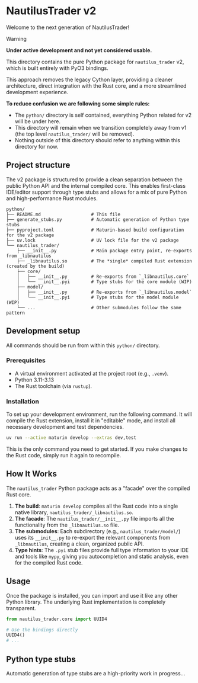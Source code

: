 # NautilusTrader v2

Welcome to the next generation of NautilusTrader!

> [!WARNING]
>
> **Under active development and not yet considered usable.**

This directory contains the pure Python package for `nautilus_trader` v2, which is built entirely
with PyO3 bindings.

This approach removes the legacy Cython layer, providing a cleaner architecture, direct integration
with the Rust core, and a more streamlined development experience.

**To reduce confusion we are following some simple rules:**

- The `python/` directory is self contained, everything Python related for v2 will be under here.
- This directory will remain when we transition completely away from v1 (the top level `nautilus_trader/` will be removed).
- Nothing outside of this directory should refer to anything within this directory for now.

## Project structure

The v2 package is structured to provide a clean separation between the public Python API and the internal compiled core.
This enables first-class IDE/editor support through type stubs and allows for a mix of pure Python and high-performance Rust modules.

```
python/
├── README.md                   # This file
├── generate_stubs.py           # Automatic generation of Python type stubs
├── pyproject.toml              # Maturin-based build configuration for the v2 package
├── uv.lock                     # UV lock file for the v2 package
└── nautilus_trader/
    ├── __init__.py             # Main package entry point, re-exports from _libnautilus
    ├── _libnautilus.so         # The *single* compiled Rust extension (created by the build)
    ├── core/
    │   ├── __init__.py         # Re-exports from `_libnautilus.core`
    │   └── __init__.pyi        # Type stubs for the core module (WIP)
    ├── model/
    │   ├── __init__.py         # Re-exports from `_libnautilus.model`
    │   └── __init__.pyi        # Type stubs for the model module (WIP)
    └── ...                     # Other submodules follow the same pattern
```

## Development setup

All commands should be run from within this `python/` directory.

### Prerequisites

- A virtual environment activated at the project root (e.g., `.venv`).
- Python 3.11-3.13
- The Rust toolchain (via `rustup`).

### Installation

To set up your development environment, run the following command. It will compile the Rust extension, install it in "editable" mode, and install all necessary development and test dependencies.

```bash
uv run --active maturin develop --extras dev,test
```

This is the only command you need to get started. If you make changes to the Rust code, simply run it again to recompile.

## How It Works

The `nautilus_trader` Python package acts as a "facade" over the compiled Rust core.

1.  **The build**: `maturin develop` compiles all the Rust code into a single native library, `nautilus_trader/_libnautilus.so`.
2.  **The facade**: The `nautilus_trader/__init__.py` file imports all the functionality from the `_libnautilus.so` file.
3.  **The submodules**: Each subdirectory (e.g., `nautilus_trader/model/`) uses its `__init__.py` to re-export the relevant components from `_libnautilus`, creating a clean, organized public API.
4.  **Type hints**: The `.pyi` stub files provide full type information to your IDE and tools like `mypy`, giving you autocompletion and static analysis, even for the compiled Rust code.

## Usage

Once the package is installed, you can import and use it like any other Python library. The underlying Rust implementation is completely transparent.

```python
from nautilus_trader.core import UUID4

# Use the bindings directly
UUID4()
# ...
```

## Python type stubs

Automatic generation of type stubs are a high-priority work in progress...
